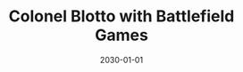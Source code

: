 ---
title: "Colonel Blotto with Battlefield Games"
collection: publications
pub_type: "ongoing"
permalink: /publication/ongoing-colonel-blotto
excerpt: null
date: 2030-01-01
ongoing_stage: 'Under Review'
hide_date: true
paperurl: null
citation: null
---